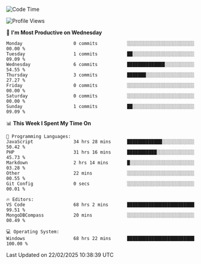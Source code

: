 <!--START_SECTION:waka-->
![Code Time](http://img.shields.io/badge/Code%20Time-4%2C165%20hrs%2026%20mins-blue)

![Profile Views](http://img.shields.io/badge/Profile%20Views-0-blue)

📅 **I'm Most Productive on Wednesday** 

```text
Monday                   0 commits           ░░░░░░░░░░░░░░░░░░░░░░░░░   00.00 % 
Tuesday                  1 commits           ██░░░░░░░░░░░░░░░░░░░░░░░   09.09 % 
Wednesday                6 commits           ██████████████░░░░░░░░░░░   54.55 % 
Thursday                 3 commits           ███████░░░░░░░░░░░░░░░░░░   27.27 % 
Friday                   0 commits           ░░░░░░░░░░░░░░░░░░░░░░░░░   00.00 % 
Saturday                 0 commits           ░░░░░░░░░░░░░░░░░░░░░░░░░   00.00 % 
Sunday                   1 commits           ██░░░░░░░░░░░░░░░░░░░░░░░   09.09 % 
```


📊 **This Week I Spent My Time On** 

```text
💬 Programming Languages: 
JavaScript               34 hrs 28 mins      █████████████░░░░░░░░░░░░   50.42 % 
PHP                      31 hrs 16 mins      ███████████░░░░░░░░░░░░░░   45.73 % 
Markdown                 2 hrs 14 mins       █░░░░░░░░░░░░░░░░░░░░░░░░   03.28 % 
Other                    22 mins             ░░░░░░░░░░░░░░░░░░░░░░░░░   00.55 % 
Git Config               0 secs              ░░░░░░░░░░░░░░░░░░░░░░░░░   00.01 % 

🔥 Editors: 
VS Code                  68 hrs 2 mins       █████████████████████████   99.51 % 
MongoDBCompass           20 mins             ░░░░░░░░░░░░░░░░░░░░░░░░░   00.49 % 

💻 Operating System: 
Windows                  68 hrs 22 mins      █████████████████████████   100.00 % 
```


 Last Updated on 22/02/2025 10:38:39 UTC
<!--END_SECTION:waka-->
